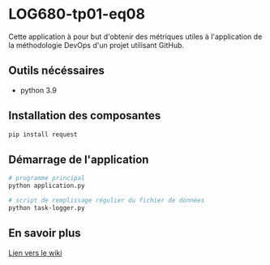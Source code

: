 # LOG680-tp01-eq08

Cette application à pour but d'obtenir des métriques utiles à l'application de la méthodologie DevOps d'un projet utilisant GitHub.

## Outils nécéssaires
- python 3.9

## Installation des composantes
```sh
pip install request
```
## Démarrage de l'application
```sh
# programme principal
python application.py

# script de remplissage régulier du fichier de données
python task-logger.py
```
## En savoir plus
[Lien vers le wiki](./wiki/docs.md)